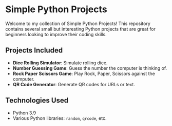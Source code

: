 # Simple Python Projects

Welcome to my collection of Simple Python Projects! This repository contains several small but interesting Python projects that are great for beginners looking to improve their coding skills.

## Projects Included

- **Dice Rolling Simulator**: Simulate rolling dice.
- **Number Guessing Game**: Guess the number the computer is thinking of.
- **Rock Paper Scissors Game**: Play Rock, Paper, Scissors against the computer.
- **QR Code Generator**: Generate QR codes for URLs or text.


## Technologies Used

- Python 3.9
- Various Python libraries: `random`, `qrcode`, etc.
